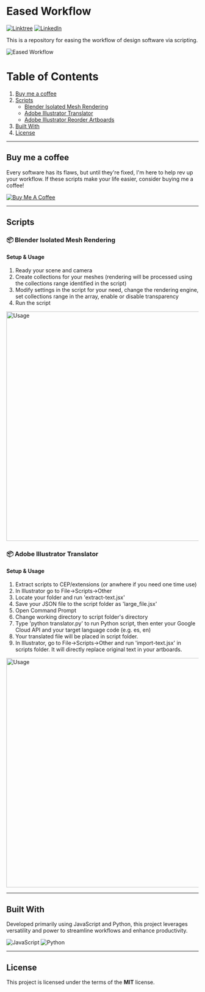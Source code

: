 Eased Workflow
============
[![Linktree](https://img.shields.io/badge/linktree-43E55E?style=flat&logo=linktree&logoColor=white)](https://linktr.ee/fecitekme)
[![LinkedIn](https://img.shields.io/badge/LinkedIn-0A66C2?style=flat&logo=linkedin&logoColor=white)](https://www.linkedin.com/in/karacaarif/)

This is a repository for easing the workflow of design software via scripting. 

![Eased Workflow](https://github.com/fecitekme/eased-workflow/blob/main/repo/banner2.png?raw=true)

# Table of Contents

1. [Buy me a coffee](#buy-me-a-coffee)
2. [Scripts](#scripts)
   - [Blender Isolated Mesh Rendering](#blender-isolated-mesh-rendering)
   - [Adobe Illustrator Translator](#adobe-illustrator-translator)
   - [Adobe Illustrator Reorder Artboards](#adobe-illustrator-reorder-artboards)
3. [Built With](#built-with)
4. [License](#license)

---

## Buy me a coffee

Every software has its flaws, but until they're fixed, I'm here to help rev up your workflow. If these scripts make your life easier, consider buying me a coffee!

<a href="https://www.buymeacoffee.com/fecitekme" target="_blank"><img src="https://www.buymeacoffee.com/assets/img/custom_images/orange_img.png" alt="Buy Me A Coffee" style="height: auto !important;width: auto !important;" ></a>

---

## Scripts

### 📦 Blender Isolated Mesh Rendering

#### Setup & Usage
1. Ready your scene and camera
2. Create collections for your meshes (rendering will be processed using the collections range identified in the script)
3. Modify settings in the script for your need, change the rendering engine, set collections range in the array, enable or disable transparency
4. Run the script

<img src="https://github.com/fecitekme/eased-workflow/blob/main/repo/scripts_usage/Setup%20and%20Usage.gif?raw=true" width="600" alt="Usage">

### 📦 Adobe Illustrator Translator

#### Setup & Usage
1. Extract scripts to CEP/extensions (or anwhere if you need one time use)
2. In Illustrator go to File->Scripts->Other
3. Locate your folder and run 'extract-text.jsx'
4. Save your JSON file to the script folder as 'large_file.jsx'
5. Open Command Prompt
6. Change working directory to script folder's directory
7. Type 'python translator.py' to run Python script, then enter your Google Cloud API and your target language code (e.g. es, en)
8. Your translated file will be placed in script folder.
9. In Illustrator, go to File->Scripts->Other and run 'import-text.jsx' in scripts folder. It will directly replace original text in your artboards.

<img src="https://github.com/fecitekme/eased-workflow/blob/main/repo/scripts_usage/it_usage.gif?raw=true" width="600" alt="Usage">

---

## Built With

Developed primarily using JavaScript and Python, this project leverages versatility and power to streamline workflows and enhance productivity.

![JavaScript](https://img.shields.io/badge/javascript-%23323330.svg?style=for-the-badge&logo=javascript&logoColor=%23F7DF1E)
![Python](https://img.shields.io/badge/python-3670A0?style=for-the-badge&logo=python&logoColor=ffdd54)

---

## License
This project is licensed under the terms of the **MIT** license.
